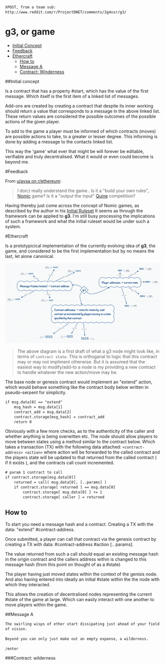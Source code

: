     XPOST, from a team sub: http://www.reddit.com/r/ProjectDNET/comments/2g4xsr/g3/

g3, or game
=========

* [Initial Concept](#initial-concept)
* [Feedback](#feedback)
* [Ethercraft](#ethercraft)
  * [How to](#how-to)
  * [Message A](#message-a)
  * [Contract: Winderness](#contract-wilderness)

##Initial concept

Is a contract that has a property #start, which has the value of the first message. Which itself is the first item of a linked list of messages.

Add-ons are created by creating a contract that despite its inner working should return a value that corresponds to a message in the above linked list. 
These return values are considered the possible outcomes of the possible actions of the given player.

To add to the game a player must be informed of which contracts (moves) are possible actions to take, to a greater or lesser degree. This informing is done by adding a message to the contacts linked list.

This way the 'game' what ever that might be will forever be editable, verifiable and truly decentralised. What it would or even could become is beyond me.

#Feedback

From [u/avsa on r/ethereum](http://www.reddit.com/r/ethereum/comments/2g4yke/g3_an_ethereum_game/ckg9xv3):


> I don;t really understand the game.. Is it a "build your own rules", [Nomic](http://en.wikipedia.org/wiki/Nomic) game? Is it a "output the input" [Quine](http://en.wikipedia.org/wiki/Quine) competition?

Having thereby just come across the concept of Nomic games, as described by the author in his [Initial Ruleset](http://legacy.earlham.edu/~peters/writing/nomic.htm) It seems as through the framework can be applied to **g3**. I'm still busy processing the implications of such a framework and what the initial ruleset would be under such a system.

#Ethercraft

Is a prototypicical implementation of the currently evolving idea of **g3**, the game, and considered to be the first implementation but by no means the last, let alone canonical.

![Diagram](https://raw.githubusercontent.com/d11e9/g3/master/g3-xmind.png)

> The above diagram is a first draft of what a g3 node might look like, in terms of `contract state`. This is orthoganal to logic that this contract may or may not impliment otherwise. But it is assumed that the easiest way to modify/add-to a node is my providing a new contract to handle whatever the new action/move may be.

The base node or genesis contract would implement an "extend" action, which would behave something like the contract body below written in pseudo-serpent for simplicity.

    if msg.data[0] == "extend"
        msg_hash = msg.data[1]
        contract_add = msg.data[2]
        contract.storage[msg_hash] = contract_add
        return 0

Obviously with a few more checks, as to the authenticity of the caller and whether anything is being overwitten etc. The node should allow players to move between states using a method similar to the contract below. Which takes a transaction (TX) with the following data attached: `<contract-address> <action>` where action will be forwarded to the called contract and the players state will be updated to that returned from the called contract ( if it exists ), and the contracts call count incremented.
    
    # param 1 contract to call
    if contract.storage[msg.data[0]]
        returned = call( msg.data[0], [..params] )
        if contract.storage[ returned ] == msg.data[0]
            contract.storage[ msg.data[0] ] += 1 
            contract.storage[ caller ] = returned
    

## How to

To start you need a message hash and a contract. Creating a TX with the data: "extend" #contract-address.

Once submitted, a player can call that contract via the genesis contract by creating a TX with data: #contract-address #action [.. params].

The value returned from such a call should equal an existing message hash in the origin contract and the callers address within is changed to this message hash (from this point on thought of as a #state)

The player having just moved states within the context of the genisis node. And also having entered into ideally an initial #state within the the node with which they interacted.

This allows the creation of decentralised nodes representing the current #state of the game at large. Which can easily interact with one another to move players within the game.

##Message A

    The swirling wisps of ether start dissipating just ahead of your field of vision.

    Beyond you can only just make out an empty expanse, a wilderness.

    /enter 

###Contract: wilderness

